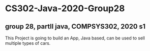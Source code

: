 # CS302-Java-2020-Group28
## group 28, partII java, COMPSYS302, 2020 s1

This Project is going to build an App, Java based, can be used to sell multiple types of cars.
